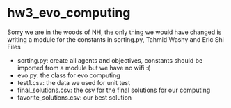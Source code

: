 # hw3_evo_computing
Sorry we are in the woods of NH, the only thing we would have changed is writing a module for the constants in sorting.py, Tahmid Washy and Eric Shi
Files 
- sorting.py: create all agents and objectives, constants should be imported from a module but we have no wifi :(
- evo.py: the class for evo computing
- test1.csv: the data we used for unit test
- final_solutions.csv: the csv for the final solutions for our computing
- favorite_solutions.csv: our best solution
